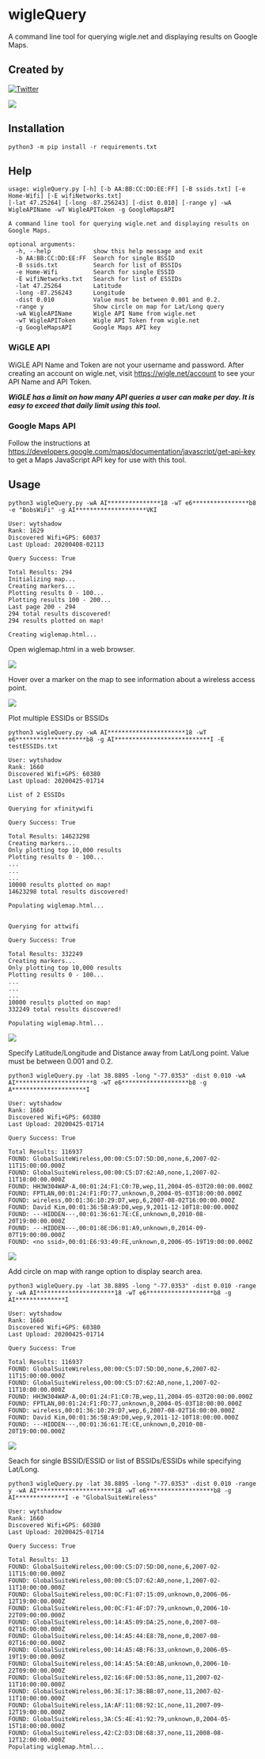 # wigleQuery
A command line tool for querying wigle.net and displaying results on Google Maps.

## Created by
[![Twitter](https://img.shields.io/badge/twitter-@theDarracott-blue.svg)](https://twitter.com/theDarracott)
<a href="https://wigle.net">
  
<img border="0" src="https://wigle.net/bi/caj9te22I7lh_+M3SDLdsg.png">
</a>

## Installation
```
python3 -m pip install -r requirements.txt
```

## Help
```
usage: wigleQuery.py [-h] [-b AA:BB:CC:DD:EE:FF] [-B ssids.txt] [-e Home-Wifi] [-E wifiNetworks.txt]
[-lat 47.25264] [-long -87.256243] [-dist 0.010] [-range y] -wA WigleAPIName -wT WigleAPIToken -g GoogleMapsAPI

A command line tool for querying wigle.net and displaying results on Google Maps.

optional arguments:
  -h, --help            show this help message and exit
  -b AA:BB:CC:DD:EE:FF  Search for single BSSID
  -B ssids.txt          Search for list of BSSIDs
  -e Home-Wifi          Search for single ESSID
  -E wifiNetworks.txt   Search for list of ESSIDs
  -lat 47.25264         Latitude
  -long -87.256243      Longitude
  -dist 0.010           Value must be between 0.001 and 0.2.
  -range y              Show circle on map for Lat/Long query
  -wA WigleAPIName      Wigle API Name from wigle.net
  -wT WigleAPIToken     Wigle API Token from wigle.net
  -g GoogleMapsAPI      Google Maps API key
```
### WiGLE API
WiGLE API Name and Token are not your username and password. After creating an account on wigle.net, visit https://wigle.net/account to see your API Name and API Token.

*****WiGLE has a limit on how many API queries a user can make per day. It is easy to exceed that daily limit using this tool.*****


### Google Maps API
Follow the instructions at https://developers.google.com/maps/documentation/javascript/get-api-key to get a Maps JavaScript API key for use with this tool.

## Usage
```
python3 wigleQuery.py -wA AI***************18 -wT e6****************b8 -e "BobsWiFi" -g AI********************VKI    

User: wytshadow 
Rank: 1629 
Discovered Wifi+GPS: 60037 
Last Upload: 20200408-02113 

Query Success: True 

Total Results: 294
Initializing map...
Creating markers...
Plotting results 0 - 100...
Plotting results 100 - 200...
Last page 200 - 294
294 total results discovered!
294 results plotted on map!

Creating wiglemap.html...
```
Open wiglemap.html in a web browser.

![](https://github.com/wytshadow/wigleQuery/blob/master/wigleExample.png)

Hover over a marker on the map to see information about a wireless access point.

![](https://github.com/wytshadow/wigleQuery/blob/master/data.png)

Plot multiple ESSIDs or BSSIDs

```
python3 wigleQuery.py -wA AI**********************18 -wT e6********************b8 -g AI***************************I -E testESSIDs.txt

User: wytshadow
Rank: 1660
Discovered Wifi+GPS: 60380
Last Upload: 20200425-01714

List of 2 ESSIDs

Querying for xfinitywifi

Query Success: True

Total Results: 14623298
Creating markers...
Only plotting top 10,000 results
Plotting results 0 - 100...
...
...
...
10000 results plotted on map!
14623298 total results discovered!

Populating wiglemap.html...


Querying for attwifi

Query Success: True

Total Results: 332249
Creating markers...
Only plotting top 10,000 results
Plotting results 0 - 100...
...
...
...
10000 results plotted on map!
332249 total results discovered!

Populating wiglemap.html...
```

![](https://github.com/wytshadow/wigleQuery/blob/master/colors.png)

Specify Latitude/Longitude and Distance away from Lat/Long point. Value must be between 0.001 and 0.2.

```
python3 wigleQuery.py -lat 38.8895 -long "-77.0353" -dist 0.010 -wA AI**********************8 -wT e6*******************b8 -g A*********************I

User: wytshadow
Rank: 1660
Discovered Wifi+GPS: 60380
Last Upload: 20200425-01714

Query Success: True

Total Results: 116937
FOUND: GlobalSuiteWireless,00:00:C5:D7:5D:D0,none,6,2007-02-11T15:00:00.000Z
FOUND: GlobalSuiteWireless,00:00:C5:D7:62:A0,none,1,2007-02-11T10:00:00.000Z
FOUND: HH3W304WAP-A,00:01:24:F1:C0:7B,wep,11,2004-05-03T20:00:00.000Z
FOUND: FPTLAN,00:01:24:F1:FD:77,unknown,0,2004-05-03T18:00:00.000Z
FOUND: wireless,00:01:36:10:29:D7,wep,6,2007-08-02T16:00:00.000Z
FOUND: David Kim,00:01:36:5B:A9:D0,wep,9,2011-12-10T18:00:00.000Z
FOUND: ---HIDDEN---,00:01:36:61:7E:CE,unknown,0,2010-08-20T19:00:00.000Z
FOUND: ---HIDDEN---,00:01:8E:D6:01:A9,unknown,0,2014-09-07T19:00:00.000Z
FOUND: <no ssid>,00:01:E6:93:49:FE,unknown,0,2006-05-19T19:00:00.000Z
```
![](https://github.com/wytshadow/wigleQuery/blob/master/latlong.png)

Add circle on map with range option to display search area.

```
python3 wigleQuery.py -lat 38.8895 -long "-77.0353" -dist 0.010 -range y -wA AI**********************18 -wT e6*******************b8 -g AI**************I

User: wytshadow
Rank: 1660
Discovered Wifi+GPS: 60380
Last Upload: 20200425-01714

Query Success: True

Total Results: 116937
FOUND: GlobalSuiteWireless,00:00:C5:D7:5D:D0,none,6,2007-02-11T15:00:00.000Z
FOUND: GlobalSuiteWireless,00:00:C5:D7:62:A0,none,1,2007-02-11T10:00:00.000Z
FOUND: HH3W304WAP-A,00:01:24:F1:C0:7B,wep,11,2004-05-03T20:00:00.000Z
FOUND: FPTLAN,00:01:24:F1:FD:77,unknown,0,2004-05-03T18:00:00.000Z
FOUND: wireless,00:01:36:10:29:D7,wep,6,2007-08-02T16:00:00.000Z
FOUND: David Kim,00:01:36:5B:A9:D0,wep,9,2011-12-10T18:00:00.000Z
FOUND: ---HIDDEN---,00:01:36:61:7E:CE,unknown,0,2010-08-20T19:00:00.000Z
```
![](https://github.com/wytshadow/wigleQuery/blob/master/circle.png)

Seach for single BSSID/ESSID or list of BSSIDs/ESSIDs while specifying Lat/Long.

```
python3 wigleQuery.py -lat 38.8895 -long "-77.0353" -dist 0.010 -range y -wA AI**********************18 -wT e6*******************b8 -g AI**************I -e "GlobalSuiteWireless"

User: wytshadow
Rank: 1660
Discovered Wifi+GPS: 60380
Last Upload: 20200425-01714

Query Success: True

Total Results: 13
FOUND: GlobalSuiteWireless,00:00:C5:D7:5D:D0,none,6,2007-02-11T15:00:00.000Z
FOUND: GlobalSuiteWireless,00:00:C5:D7:62:A0,none,1,2007-02-11T10:00:00.000Z
FOUND: GlobalSuiteWireless,00:0C:F1:07:15:09,unknown,0,2006-06-12T19:00:00.000Z
FOUND: GlobalSuiteWireless,00:0C:F1:4F:D7:79,unknown,0,2006-10-22T09:00:00.000Z
FOUND: GlobalSuiteWireless,00:14:A5:09:DA:25,none,0,2007-08-02T16:00:00.000Z
FOUND: GlobalSuiteWireless,00:14:A5:44:E8:7B,none,0,2007-08-02T16:00:00.000Z
FOUND: GlobalSuiteWireless,00:14:A5:4B:F6:33,unknown,0,2006-05-19T19:00:00.000Z
FOUND: GlobalSuiteWireless,00:14:A5:5A:E0:AB,unknown,0,2006-10-22T09:00:00.000Z
FOUND: GlobalSuiteWireless,02:16:6F:00:53:86,none,11,2007-02-11T10:00:00.000Z
FOUND: GlobalSuiteWireless,06:3E:17:3B:BB:07,none,11,2007-02-11T10:00:00.000Z
FOUND: GlobalSuiteWireless,1A:AF:11:08:92:1C,none,11,2007-09-12T19:00:00.000Z
FOUND: GlobalSuiteWireless,3A:C5:4E:41:92:79,unknown,0,2004-05-15T18:00:00.000Z
FOUND: GlobalSuiteWireless,42:C2:D3:D8:68:37,none,11,2008-08-12T12:00:00.000Z
Populating wiglemap.html...
```
